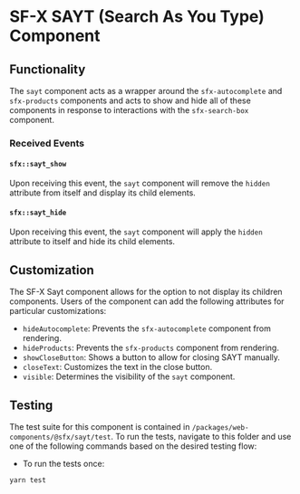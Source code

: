 # SF-X SAYT (Search As You Type) Component

## Functionality

The `sayt` component acts as a wrapper around the `sfx-autocomplete` and
`sfx-products` components and acts to show and hide all of these components
in response to interactions with the `sfx-search-box` component.

### Received Events

#### `sfx::sayt_show`

Upon receiving this event, the `sayt` component will remove the `hidden`
attribute from itself and display its child elements.

#### `sfx::sayt_hide`

Upon receiving this event, the `sayt` component will apply the `hidden`
attribute to itself and hide its child elements.

## Customization

The SF-X Sayt component allows for the option to not display its children
components. Users of the component can add the following attributes for
particular customizations:

- `hideAutocomplete`: Prevents the `sfx-autocomplete` component from rendering.
- `hideProducts`: Prevents the `sfx-products` component from rendering.
- `showCloseButton`: Shows a button to allow for closing SAYT manually.
- `closeText`: Customizes the text in the close button.
- `visible`: Determines the visibility of the `sayt` component.

## Testing

The test suite for this component is contained in `/packages/web-components/@sfx/sayt/test`.
To run the tests, navigate to this folder and use one of the following commands based on the desired testing flow:

- To run the tests once:

```sh
yarn test
```
